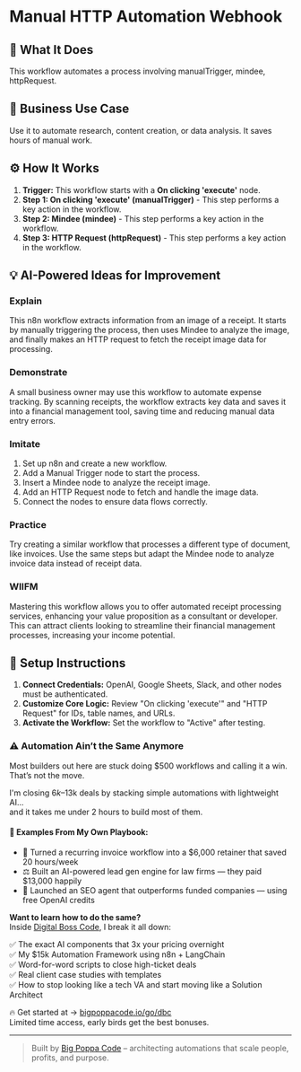 # Manual HTTP Automation Webhook

## 🚀 What It Does
This workflow automates a process involving manualTrigger, mindee, httpRequest.

## 💼 Business Use Case
Use it to automate research, content creation, or data analysis. It saves hours of manual work.

## ⚙️ How It Works
1.  **Trigger:** This workflow starts with a **On clicking 'execute'** node.
2. **Step 1: On clicking 'execute' (manualTrigger)** - This step performs a key action in the workflow.
3. **Step 2: Mindee (mindee)** - This step performs a key action in the workflow.
4. **Step 3: HTTP Request (httpRequest)** - This step performs a key action in the workflow.

## 💡 AI-Powered Ideas for Improvement
### Explain
This n8n workflow extracts information from an image of a receipt. It starts by manually triggering the process, then uses Mindee to analyze the image, and finally makes an HTTP request to fetch the receipt image data for processing.

### Demonstrate
A small business owner may use this workflow to automate expense tracking. By scanning receipts, the workflow extracts key data and saves it into a financial management tool, saving time and reducing manual data entry errors.

### Imitate
1. Set up n8n and create a new workflow.
2. Add a Manual Trigger node to start the process.
3. Insert a Mindee node to analyze the receipt image.
4. Add an HTTP Request node to fetch and handle the image data.
5. Connect the nodes to ensure data flows correctly.

### Practice
Try creating a similar workflow that processes a different type of document, like invoices. Use the same steps but adapt the Mindee node to analyze invoice data instead of receipt data.

### WIIFM
Mastering this workflow allows you to offer automated receipt processing services, enhancing your value proposition as a consultant or developer. This can attract clients looking to streamline their financial management processes, increasing your income potential.

## 🔧 Setup Instructions
1. **Connect Credentials:** OpenAI, Google Sheets, Slack, and other nodes must be authenticated.
2. **Customize Core Logic:** Review "On clicking 'execute'" and "HTTP Request" for IDs, table names, and URLs.
3. **Activate the Workflow:** Set the workflow to "Active" after testing.

### ⚠️ Automation Ain’t the Same Anymore

Most builders out here are stuck doing $500 workflows and calling it a win.  
That’s not the move.  

I'm closing $6k–$13k deals by stacking simple automations with lightweight AI...  
and it takes me under 2 hours to build most of them.

#### 🧠 Examples From My Own Playbook:
- 🔁 Turned a recurring invoice workflow into a $6,000 retainer that saved 20 hours/week  
- ⚖️ Built an AI-powered lead gen engine for law firms — they paid $13,000 happily  
- 🚀 Launched an SEO agent that outperforms funded companies — using free OpenAI credits  

**Want to learn how to do the same?**  
Inside [Digital Boss Code](https://bigpoppacode.io/go/dbc), I break it all down:

✅ The exact AI components that 3x your pricing overnight  
✅ My $15k Automation Framework using n8n + LangChain  
✅ Word-for-word scripts to close high-ticket deals  
✅ Real client case studies with templates  
✅ How to stop looking like a tech VA and start moving like a Solution Architect  

🔥 Get started at → [bigpoppacode.io/go/dbc](https://bigpoppacode.io/go/dbc)  
Limited time access, early birds get the best bonuses.

---
> Built by [Big Poppa Code](https://bigpoppacode.io) – architecting automations that scale people, profits, and purpose.
